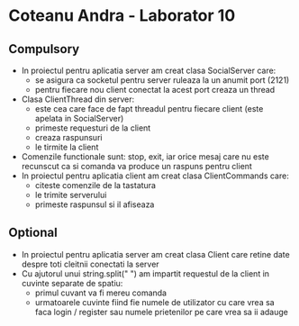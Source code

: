 # Coteanu Andra - Laborator 10
## Compulsory

+ In proiectul pentru aplicatia server am creat clasa SocialServer care:
  + se asigura ca socketul pentru server ruleaza la un anumit port (2121)
  + pentru fiecare nou client conectat la acest port creaza un thread
+ Clasa ClientThread din server:
  + este cea care face de fapt threadul pentru fiecare client (este apelata in SocialServer)
  + primeste requesturi de la client
  + creaza raspunsuri
  + le tirmite la client
+ Comenzile functionale sunt: stop, exit, iar orice mesaj care nu este recunscut ca si comanda va produce un raspuns pentru client
+ In proiectul pentru aplicatia client am creat clasa ClientCommands care:
  + citeste comenzile de la tastatura
  + le trimite serverului
  + primeste raspunsul si il afiseaza

## Optional

+ In proiectul pentru aplicatia server am creat clasa Client care retine date despre toti cleitnii conectati la server
+ Cu ajutorul unui string.split(" ") am impartit requestul de la client in cuvinte separate de spatiu:
  + primul cuvant va fi mereu comanda
  + urmatoarele cuvinte fiind fie numele de utilizator cu care vrea sa faca login / register sau numele prietenilor pe care vrea sa ii adauge
